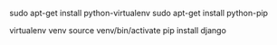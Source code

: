sudo apt-get install python-virtualenv
sudo apt-get install python-pip

virtualenv venv
source venv/bin/activate
pip install django



